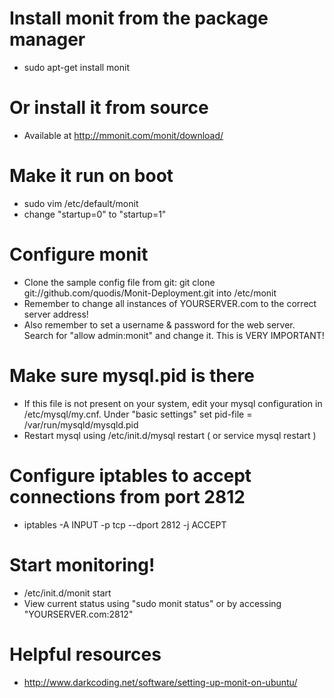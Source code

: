 Install monit from the package manager
=====================================
* sudo apt-get install monit

Or install it from source
=========================
* Available at http://mmonit.com/monit/download/

Make it run on boot
===================
* sudo vim /etc/default/monit
* change "startup=0" to "startup=1"

Configure monit
===============
* Clone the sample config file from git: git clone git://github.com/quodis/Monit-Deployment.git into /etc/monit
* Remember to change all instances of YOURSERVER.com to the correct server address!
* Also remember to set a username & password for the web server. Search for "allow admin:monit" and change it. This is VERY IMPORTANT!

Make sure mysql.pid is there
============================
* If this file is not present on your system, edit your mysql configuration in /etc/mysql/my.cnf. Under "basic settings" set pid-file = /var/run/mysqld/mysqld.pid
* Restart mysql using /etc/init.d/mysql restart ( or service mysql restart )

Configure iptables to accept connections from port 2812
=======================================================
* iptables -A INPUT -p tcp --dport 2812 -j ACCEPT

Start monitoring!
=================
* /etc/init.d/monit start
* View current status using "sudo monit status" or by accessing "YOURSERVER.com:2812"

Helpful resources
=================
* http://www.darkcoding.net/software/setting-up-monit-on-ubuntu/
